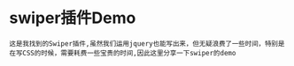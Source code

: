 # swiper插件Demo
    这是我找到的Swiper插件,虽然我们运用jquery也能写出来，但无疑浪费了一些时间，特别是在写CSS的时候，需要耗费一些宝贵的时间,因此这里分享一下swiper的demo

